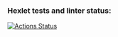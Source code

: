 ### Hexlet tests and linter status:
[![Actions Status](https://github.com/maraloon/js-web-development-project-lvl4/workflows/hexlet-check/badge.svg)](https://github.com/maraloon/js-web-development-project-lvl4/actions)